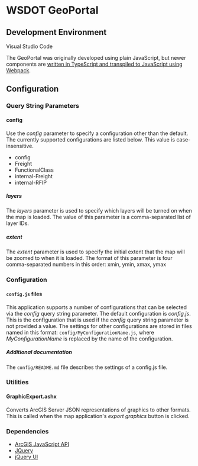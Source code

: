 ﻿WSDOT GeoPortal
===============

Development Environment
-----------------------

Visual Studio Code

The GeoPortal was originally developed using plain JavaScript, but newer components are [written in TypeScript and transpiled to JavaScript using Webpack](https://webpack.js.org/guides/typescript/).

Configuration
-------------

### Query String Parameters ###

#### config ####
Use the *config* parameter to specify a configuration other than the default. The currently supported configurations are listed below.  This value is case-insensitive.

* config
* Freight
* FunctionalClass
* internal-Freight
* internal-RFIP

##### layers #####
The *layers* parameter is used to specify which layers will be turned on when the map is loaded.
The value of this parameter is a comma-separated list of layer IDs.

##### extent #####
The *extent* parameter is used to specify the initial extent that the map will be zoomed to when it is loaded.
The format of this parameter is four comma-separated numbers in this order: xmin, ymin, xmax, ymax


### Configuration ###

#### `config.js` files ####
This application supports a number of configurations that can be selected via the *config* query string parameter.
The default configuration is *config.js*.  This is the configuration that is used if the *config* query string parameter is not provided a value.
The settings for other configurations are stored in files named in this format: `config/MyConfigurationName.js`, where *MyConfigurationName* is replaced by the name of the configuration.

##### Additional documentation #####
The `config/README.md` file describes the settings of a config.js file.

### Utilities ###

#### GraphicExport.ashx ####
Converts ArcGIS Server JSON representations of graphics to other formats.  This is called when the map application's *export graphics* button is clicked.

### Dependencies ###

* [ArcGIS JavaScript API]
* [JQuery]
* [jQuery UI]

[ArcGIS JavaScript API]:http://links.esri.com/javascript
[JQuery]:http://jquery.com
[jQuery UI]:http://jqueryui.com
[NodeJS]:https://nodejs.org/
